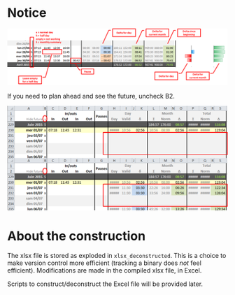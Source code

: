# Notice

![General use of the time tracker](notice-general.png)

If you need to plan ahead and see the future, uncheck B2.

![Planification mode](notice-future.png)

# About the construction

The xlsx file is stored as exploded in `xlsx_deconstructed`. This is a choice to make version control more efficient (tracking a binary does _not_ feel efficient). Modifications are made in the compiled xlsx file, in Excel.

Scripts to construct/deconstruct the Excel file will be provided later.
